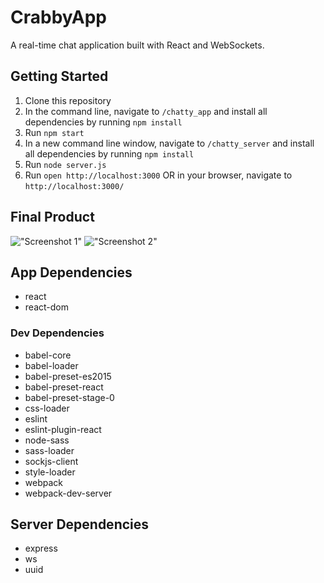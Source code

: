 # CrabbyApp

A real-time chat application built with React and WebSockets.

## Getting Started

1. Clone this repository
1. In the command line, navigate to ``/chatty_app`` and install all dependencies by running ``npm install``
1. Run ``npm start``
1. In a new command line window, navigate to ``/chatty_server`` and install all dependencies by running ``npm install``
1. Run ``node server.js``
1. Run ``open http://localhost:3000`` OR in your browser, navigate to ``http://localhost:3000/``

## Final Product

!["Screenshot 1"](https://github.com/tailorem/chattyApp/blob/master/docs/Screen%20Shot%202018-08-11%20at%2012.19.40%20AM.png?raw=true)
!["Screenshot 2"](https://github.com/tailorem/chattyApp/blob/master/docs/Screen%20Shot%202018-08-11%20at%2012.23.50%20AM.png?raw=true)

## App Dependencies
- react
- react-dom

### Dev Dependencies
- babel-core
- babel-loader
- babel-preset-es2015
- babel-preset-react
- babel-preset-stage-0
- css-loader
- eslint
- eslint-plugin-react
- node-sass
- sass-loader
- sockjs-client
- style-loader
- webpack
- webpack-dev-server

## Server Dependencies
- express
- ws
- uuid

